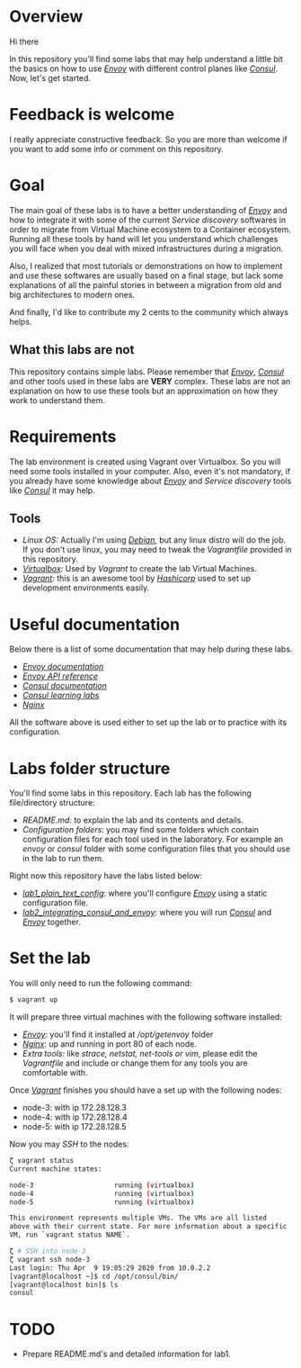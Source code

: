 # Overview

Hi there

In this repository you'll find some labs that may help understand a little bit the basics on how to use _[Envoy](https://www.envoyproxy.io/)_ with different control planes like _[Consul](https://www.consul.io/)_.
Now, let's get started.

# Feedback is welcome

I really appreciate constructive feedback. So you are more than welcome if you want to add some info or comment on this repository.

# Goal

The main goal of these labs is to have a better understanding of _[Envoy](https://www.envoyproxy.io/)_ and how to integrate it with some of the current _Service discovery_ softwares in order to migrate from Virtual Machine ecosystem to a Container ecosystem.
Running all these tools by hand will let you understand which challenges you will face when you deal with mixed infrastructures during a migration.

Also, I realized that most tutorials or demonstrations on how to implement and use these softwares are usually based on a final stage, but lack some explanations of all the painful stories in between a migration from old and big architectures to modern ones.

And finally, I'd like to contribute my 2 cents to the community which always helps.

## What this labs are not

This repository contains simple labs.
Please remember that _[Envoy](https://www.envoyproxy.io/)_, _[Consul](https://www.consul.io/)_ and other tools used in these labs are **VERY** complex. These labs are not an explanation on how to use these tools but an approximation on how they work to understand them. 

# Requirements

The lab environment is created using Vagrant over Virtualbox. So you will need some tools installed in your computer.
Also, even it's not mandatory, if you already have some knowledge about _[Envoy](https://www.envoyproxy.io/)_ and _Service discovery_ tools like _[Consul](https://www.consul.io/)_ it may help.

## Tools

* _Linux OS:_ Actually I'm using _[Debian](https://www.debian.org/)_, but any linux distro will do the job. If you don't use linux, you may need to tweak the _Vagrantfile_ provided in this repository.
* _[Virtualbox](https://www.virtualbox.org/wiki/Linux_Downloads):_ Used by _Vagrant_ to create the lab Virtual Machines.
* _[Vagrant](https://www.vagrantup.com/downloads.html):_ this is an awesome tool by _[Hashicorp](https://www.hashicorp.com/)_ used to set up development environments easily.

# Useful documentation

Below there is a list of some documentation that may help during these labs.

* _[Envoy documentation](https://www.envoyproxy.io/docs/envoy/latest/)_
* _[Envoy API reference](https://www.envoyproxy.io/docs/envoy/latest/api/api)_
* _[Consul documentation](https://www.consul.io/docs/index.html)_
* _[Consul learning labs](https://learn.hashicorp.com/consul)_
* _[Nginx](https://www.nginx.com/)_

All the software above is used either to set up the lab or to practice with its configuration.

# Labs folder structure

You'll find some labs in this repository. Each lab has the following file/directory structure:

* _README.md_: to explain the lab and its contents and details.
* _Configuration folders_: you may find some folders which contain configuration files for each tool used in the laboratory. For example an _envoy_ or _consul_ folder with some configuration files that you should use in the lab to run them.

Right now this repository have the labs listed below:

* _[lab1_plain_text_config](./lab1_plain_text_config/README.md)_: where you'll configure _[Envoy](https://www.envoyproxy.io/)_ using a static configuration file.
* _[lab2_integrating_consul_and_envoy](./lab2_integrating_consul_and_envoy/README.md)_: where you will run _[Consul](https://www.consul.io/)_ and _[Envoy](https://www.envoyproxy.io/)_ together.

# Set the lab

You will only need to run the following command:

``` bash
$ vagrant up
```

It will prepare three virtual machines with the following software installed:

* _[Envoy](https://www.envoyproxy.io/)_: you'll find it installed at _/opt/getenvoy_ folder
* _[Nginx](https://www.nginx.com/)_: up and running in port 80 of each node.
* _Extra tools:_ like _strace, netstat, net-tools or vim_, please edit the _Vagrantfile_ and include or change them for any tools you are comfortable with.

Once _[Vagrant](https://www.vagrantup.com/)_ finishes you should have a set up with the following nodes:

* node-3: with ip 172.28.128.3
* node-4: with ip 172.28.128.4
* node-5: with ip 172.28.128.5

Now you may _SSH_ to the nodes:

```bash
ζ vagrant status
Current machine states:

node-3                    running (virtualbox)
node-4                    running (virtualbox)
node-5                    running (virtualbox)

This environment represents multiple VMs. The VMs are all listed
above with their current state. For more information about a specific
VM, run `vagrant status NAME`.

ζ # SSH into node-3
ζ vagrant ssh node-3
Last login: Thu Apr  9 19:05:29 2020 from 10.0.2.2
[vagrant@localhost ~]$ cd /opt/consul/bin/
[vagrant@localhost bin]$ ls
consul
```

# TODO

* Prepare README.md's and detailed information for lab1.
